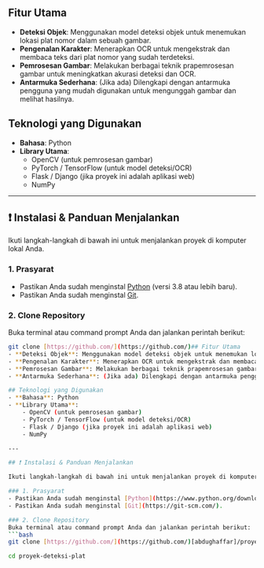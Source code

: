 ## Fitur Utama
- **Deteksi Objek**: Menggunakan model deteksi objek untuk menemukan lokasi plat nomor dalam sebuah gambar.
- **Pengenalan Karakter**: Menerapkan OCR untuk mengekstrak dan membaca teks dari plat nomor yang sudah terdeteksi.
- **Pemrosesan Gambar**: Melakukan berbagai teknik prapemrosesan gambar untuk meningkatkan akurasi deteksi dan OCR.
- **Antarmuka Sederhana**: (Jika ada) Dilengkapi dengan antarmuka pengguna yang mudah digunakan untuk mengunggah gambar dan melihat hasilnya.

## Teknologi yang Digunakan
- **Bahasa**: Python
- **Library Utama**:
    - OpenCV (untuk pemrosesan gambar)
    - PyTorch / TensorFlow (untuk model deteksi/OCR)
    - Flask / Django (jika proyek ini adalah aplikasi web)
    - NumPy

---

## ❗ Instalasi & Panduan Menjalankan

Ikuti langkah-langkah di bawah ini untuk menjalankan proyek di komputer lokal Anda.

### 1. Prasyarat
- Pastikan Anda sudah menginstal [Python](https://www.python.org/downloads/) (versi 3.8 atau lebih baru).
- Pastikan Anda sudah menginstal [Git](https://git-scm.com/).

### 2. Clone Repository
Buka terminal atau command prompt Anda dan jalankan perintah berikut:
```bash
git clone [https://github.com/](https://github.com/)## Fitur Utama
- **Deteksi Objek**: Menggunakan model deteksi objek untuk menemukan lokasi plat nomor dalam sebuah gambar.
- **Pengenalan Karakter**: Menerapkan OCR untuk mengekstrak dan membaca teks dari plat nomor yang sudah terdeteksi.
- **Pemrosesan Gambar**: Melakukan berbagai teknik prapemrosesan gambar untuk meningkatkan akurasi deteksi dan OCR.
- **Antarmuka Sederhana**: (Jika ada) Dilengkapi dengan antarmuka pengguna yang mudah digunakan untuk mengunggah gambar dan melihat hasilnya.

## Teknologi yang Digunakan
- **Bahasa**: Python
- **Library Utama**:
    - OpenCV (untuk pemrosesan gambar)
    - PyTorch / TensorFlow (untuk model deteksi/OCR)
    - Flask / Django (jika proyek ini adalah aplikasi web)
    - NumPy

---

## ❗ Instalasi & Panduan Menjalankan

Ikuti langkah-langkah di bawah ini untuk menjalankan proyek di komputer lokal Anda.

### 1. Prasyarat
- Pastikan Anda sudah menginstal [Python](https://www.python.org/downloads/) (versi 3.8 atau lebih baru).
- Pastikan Anda sudah menginstal [Git](https://git-scm.com/).

### 2. Clone Repository
Buka terminal atau command prompt Anda dan jalankan perintah berikut:
```bash
git clone [https://github.com/](https://github.com/)[abdughaffar]/proyek-deteksi-plat.git

cd proyek-deteksi-plat

